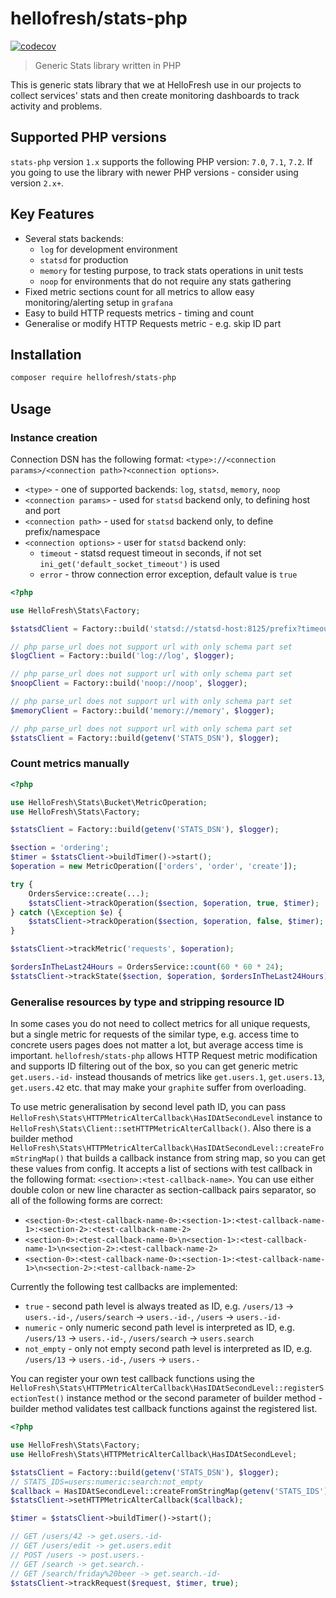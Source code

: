 # hellofresh/stats-php

[![codecov](https://codecov.io/gh/hellofresh/stats-php/branch/master/graph/badge.svg)](https://codecov.io/gh/hellofresh/stats-php)

> Generic Stats library written in PHP

This is generic stats library that we at HelloFresh use in our projects to collect services' stats and then create monitoring
dashboards to track activity and problems.

## Supported PHP versions

`stats-php` version `1.x` supports the following PHP version: `7.0`, `7.1`, `7.2`. If you going to use the library with newer PHP versions - consider using version `2.x+`. 

## Key Features

* Several stats backends:
  * `log` for development environment
  * `statsd` for production
  * `memory` for testing purpose, to track stats operations in unit tests
  * `noop` for environments that do not require any stats gathering
* Fixed metric sections count for all metrics to allow easy monitoring/alerting setup in `grafana`
* Easy to build HTTP requests metrics - timing and count
* Generalise or modify HTTP Requests metric - e.g. skip ID part

## Installation

```sh
composer require hellofresh/stats-php
```

## Usage

### Instance creation

Connection DSN has the following format: `<type>://<connection params>/<connection path>?<connection options>`.

* `<type>` - one of supported backends: `log`, `statsd`, `memory`, `noop`
* `<connection params>` - used for `statsd` backend only, to defining host and port
* `<connection path>` - used for `statsd` backend only, to define prefix/namespace
* `<connection options>` - user for `statsd` backend only:
  * `timeout` - statsd request timeout in seconds, if not set `ini_get('default_socket_timeout')` is used 
  * `error` - throw connection error exception, default value is `true`

```php
<?php

use HelloFresh\Stats\Factory;

$statsdClient = Factory::build('statsd://statsd-host:8125/prefix?timeout=2.5&error=1', $logger);

// php parse_url does not support url with only schema part set
$logClient = Factory::build('log://log', $logger);

// php parse_url does not support url with only schema part set
$noopClient = Factory::build('noop://noop', $logger);

// php parse_url does not support url with only schema part set
$memoryClient = Factory::build('memory://memory', $logger);

// php parse_url does not support url with only schema part set
$statsClient = Factory::build(getenv('STATS_DSN'), $logger);
```

### Count metrics manually

```php
<?php

use HelloFresh\Stats\Bucket\MetricOperation;
use HelloFresh\Stats\Factory;

$statsClient = Factory::build(getenv('STATS_DSN'), $logger);

$section = 'ordering';
$timer = $statsClient->buildTimer()->start();
$operation = new MetricOperation(['orders', 'order', 'create']);

try {
    OrdersService::create(...);
    $statsClient->trackOperation($section, $operation, true, $timer);
} catch (\Exception $e) {
    $statsClient->trackOperation($section, $operation, false, $timer);
}

$statsClient->trackMetric('requests', $operation);

$ordersInTheLast24Hours = OrdersService::count(60 * 60 * 24);
$statsClient->trackState($section, $operation, $ordersInTheLast24Hours);
```

### Generalise resources by type and stripping resource ID

In some cases you do not need to collect metrics for all unique requests, but a single metric for requests of the similar type,
e.g. access time to concrete users pages does not matter a lot, but average access time is important.
`hellofresh/stats-php` allows HTTP Request metric modification and supports ID filtering out of the box, so
you can get generic metric `get.users.-id-` instead thousands of metrics like `get.users.1`, `get.users.13`,
`get.users.42` etc. that may make your `graphite` suffer from overloading.

To use metric generalisation by second level path ID, you can pass
`HelloFresh\Stats\HTTPMetricAlterCallback\HasIDAtSecondLevel` instance to
`HelloFresh\Stats\Client::setHTTPMetricAlterCallback()`. Also there is a builder method
`HelloFresh\Stats\HTTPMetricAlterCallback\HasIDAtSecondLevel::createFromStringMap()`
that builds a callback instance from string map, so you can get these values from config.
It accepts a list of sections with test callback in the following format: `<section>:<test-callback-name>`.
You can use either double colon or new line character as section-callback pairs separator, so all of the following
forms are correct:

* `<section-0>:<test-callback-name-0>:<section-1>:<test-callback-name-1>:<section-2>:<test-callback-name-2>`
* `<section-0>:<test-callback-name-0>\n<section-1>:<test-callback-name-1>\n<section-2>:<test-callback-name-2>`
* `<section-0>:<test-callback-name-0>:<section-1>:<test-callback-name-1>\n<section-2>:<test-callback-name-2>`

Currently the following test callbacks are implemented:

* `true` - second path level is always treated as ID,
  e.g. `/users/13` -> `users.-id-`, `/users/search` -> `users.-id-`, `/users` -> `users.-id-`
* `numeric` - only numeric second path level is interpreted as ID,
  e.g. `/users/13` -> `users.-id-`, `/users/search` -> `users.search`
* `not_empty` - only not empty second path level is interpreted as ID,
  e.g. `/users/13` -> `users.-id-`, `/users` -> `users.-`

You can register your own test callback functions using the
`HelloFresh\Stats\HTTPMetricAlterCallback\HasIDAtSecondLevel::registerSectionTest()` instance method
or the second parameter of builder method - builder method validates test callback functions against the registered list.

```php
<?php

use HelloFresh\Stats\Factory;
use HelloFresh\Stats\HTTPMetricAlterCallback\HasIDAtSecondLevel;

$statsClient = Factory::build(getenv('STATS_DSN'), $logger);
// STATS_IDS=users:numeric:search:not_empty
$callback = HasIDAtSecondLevel::createFromStringMap(getenv('STATS_IDS'));
$statsClient->setHTTPMetricAlterCallback($callback);

$timer = $statsClient->buildTimer()->start();

// GET /users/42 -> get.users.-id-
// GET /users/edit -> get.users.edit
// POST /users -> post.users.-
// GET /search -> get.search.-
// GET /search/friday%20beer -> get.search.-id-
$statsClient->trackRequest($request, $timer, true);
```
